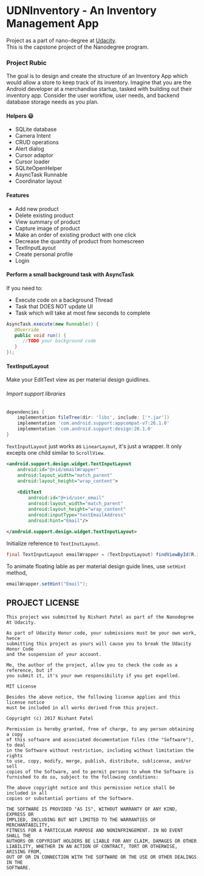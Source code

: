 # UDNInventory - An Inventory Management App

Project as a part of nano-degree at [Udacity](https://www.udacity.com).
<br>This is the capstone project of the Nanodegree program.</br>

### Project Rubic

The goal is to design and create the structure of an Inventory App which would allow a store to keep track of its inventory. 
Imagine that you are the Android developer at a merchandise startup, tasked with building out their inventory app. Consider the user workflow, user needs, and backend database storage needs as you plan.

#### Helpers :smiley:

- SQLite database
- Camera Intent
- CRUD operations
- Alert dialog
- Cursor adaptor
- Cursor loader
- SQLiteOpenHelper
- AsyncTask Runnable
- Coordinator layout

#### Features

- Add new product
- Delete existing product
- View summary of product
- Capture image of product
- Make an order of existing product with one click
- Decrease the quantity of product from homescreen
- TextInputLayout
- Create personal profile
- Login

#### Perform a small background task with AsyncTask

If you need to:
- Execute code on a background Thread
- Task that DOES NOT update UI
- Task which will take at most few seconds to complete

```java
AsyncTask.execute(new Runnable() {
   @Override
   public void run() {
      //TODO your background code
   }
});
```

#### TextInputLayout

Make your EditText view as per material design guidlines.

###### Import support libraries

```gradle
dependencies {
    implementation fileTree(dir: 'libs', include: ['*.jar'])
    implementation 'com.android.support:appcompat-v7:26.1.0'
    implementation 'com.android.support:design:26.1.0'
}
```

`TextInputLayout` just works as `LinearLayout`, it's just a wrapper. It only excepts one child similar to `ScrollView`.

```xml
<android.support.design.widget.TextInputLayout
    android:id="@+id/emailWrapper"
    android:layout_width="match_parent"
    android:layout_height="wrap_content">
 
    <EditText
        android:id="@+id/user_email"
        android:layout_width="match_parent"
        android:layout_height="wrap_content"
        android:inputType="textEmailAddress"
        android:hint="Email"/>
   
</android.support.design.widget.TextInputLayout>
```
Initialize reference to `TextInutLayout`.

```java
final TextInputLayout emailWrapper = (TextInputLayout) findViewById(R.id.emailWrapper);
```
To animate floating lable as per material design guide lines, use `setHint` method,
```java
emailWrapper.setHint("Email");
```

## PROJECT LICENSE

```
This project was submitted by Nishant Patel as part of the Nanodegree At Udacity.

As part of Udacity Honor code, your submissions must be your own work, hence
submitting this project as yours will cause you to break the Udacity Honor Code
and the suspension of your account.

Me, the author of the project, allow you to check the code as a reference, but if
you submit it, it's your own responsibility if you get expelled.

MIT License

Besides the above notice, the following license applies and this license notice
must be included in all works derived from this project.

Copyright (c) 2017 Nishant Patel

Permission is hereby granted, free of charge, to any person obtaining a copy
of this software and associated documentation files (the "Software"), to deal
in the Software without restriction, including without limitation the rights
to use, copy, modify, merge, publish, distribute, sublicense, and/or sell
copies of the Software, and to permit persons to whom the Software is
furnished to do so, subject to the following conditions:

The above copyright notice and this permission notice shall be included in all
copies or substantial portions of the Software.

THE SOFTWARE IS PROVIDED "AS IS", WITHOUT WARRANTY OF ANY KIND, EXPRESS OR
IMPLIED, INCLUDING BUT NOT LIMITED TO THE WARRANTIES OF MERCHANTABILITY,
FITNESS FOR A PARTICULAR PURPOSE AND NONINFRINGEMENT. IN NO EVENT SHALL THE
AUTHORS OR COPYRIGHT HOLDERS BE LIABLE FOR ANY CLAIM, DAMAGES OR OTHER
LIABILITY, WHETHER IN AN ACTION OF CONTRACT, TORT OR OTHERWISE, ARISING FROM,
OUT OF OR IN CONNECTION WITH THE SOFTWARE OR THE USE OR OTHER DEALINGS IN THE
SOFTWARE.
```
